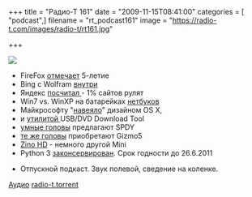 +++
title = "Радио-Т 161"
date = "2009-11-15T08:41:00"
categories = [ "podcast",]
filename = "rt_podcast161"
image = "https://radio-t.com/images/radio-t/rt161.jpg"

+++

![](https://radio-t.com/images/radio-t/rt161.jpg)

- FireFox [отмечает](http://www.opennet.ru/opennews/art.shtml?num=24178) 5-летие
- Bing с Wolfram [внутри](http://internetno.net/2009/11/13/bing-wolfram-alpha/)
- Яндекс [посчитал ](http://www.thg.ru/technews/20091111_172700.html)- 1% сайтов рулят
- Win7 vs. WinXP на батарейках [нетбуков](http://www.engadget.com/2009/11/12/windows-7-bested-by-xp-in-netbook-battery-life-tests/)
- Майкрософту "[навеяло](http://cnews.ru/news/top/index.shtml?2009/11/12/369524)" дизайном OS X,
- и [утилитой ](http://www.opennet.ru/opennews/art.shtml?num=24204)USB/DVD Download Tool
- [умные головы](http://www.opennet.ru/opennews/art.shtml?num=24247) предлагают SPDY
- [те же головы](http://www.engadget.com/2009/11/13/google-makes-gizmo5-acquisition-official-drops-few-details/) приобретают Gizmo5
- [Zino HD](http://hitech.tomsk.ru/newshardware/13575-dell-predstavil-inspiron-zino-hd.html) - немного другой Mini
- Python 3 [законсервирован](http://www.opennet.ru/opennews/art.shtml?num=24234). Срок годности до 26.6.2011

* Отпускной подкаст. Звук полевой, сведение на коленке.

[Аудио](http://archive.rucast.net/radio-t/media/rt_podcast161.mp3)
[radio-t.torrent](http://www.radio-t.com/torrents/rt_podcast161.mp3.torrent)
<audio src="http://archive.rucast.net/radio-t/media/rt_podcast161.mp3" preload="none"></audio>